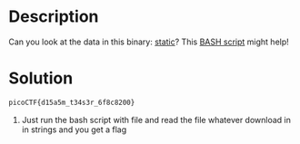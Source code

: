 # Description
Can you look at the data in this binary: [static](https://mercury.picoctf.net/static/0f6ea599582dcce7b4f1ba94e3617baf/static)? This [BASH script](https://mercury.picoctf.net/static/0f6ea599582dcce7b4f1ba94e3617baf/ltdis.sh) might help!
# Solution
```bash
picoCTF{d15a5m_t34s3r_6f8c8200}
```
1. Just run the bash script with file and read the file whatever download in in strings and you get a flag